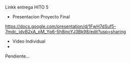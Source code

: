 Linkk entrega HITO 5

- Presentacion Proyecto Final
  
https://docs.google.com/presentation/d/1FwH7dSuf5-7mdc_jdvB2xA_pM_Yp6-5h8incYJ3Bk98/edit?usp=sharing

- Video Individual
- 
Pendiente...
